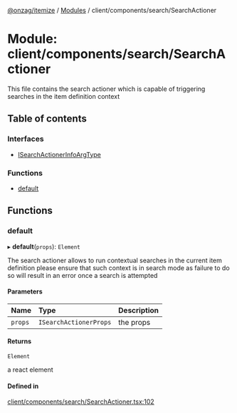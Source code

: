 [@onzag/itemize](../README.md) / [Modules](../modules.md) / client/components/search/SearchActioner

# Module: client/components/search/SearchActioner

This file contains the search actioner which is capable of triggering searches
in the item definition context

## Table of contents

### Interfaces

- [ISearchActionerInfoArgType](../interfaces/client_components_search_SearchActioner.ISearchActionerInfoArgType.md)

### Functions

- [default](client_components_search_SearchActioner.md#default)

## Functions

### default

▸ **default**(`props`): `Element`

The search actioner allows to run contextual searches in the current item definition
please ensure that such context is in search mode as failure to do so will result
in an error once a search is attempted

#### Parameters

| Name | Type | Description |
| :------ | :------ | :------ |
| `props` | `ISearchActionerProps` | the props |

#### Returns

`Element`

a react element

#### Defined in

[client/components/search/SearchActioner.tsx:102](https://github.com/onzag/itemize/blob/59702dd5/client/components/search/SearchActioner.tsx#L102)
